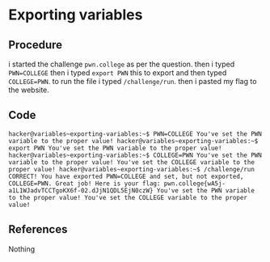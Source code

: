 # Exporting variables

## Procedure
i started the challenge `pwn.college`
as per the question.
then i typed `PWN=COLLEGE`
then i typed `export PWN` this to  export and then typed `COLLEGE=PWN`.
to run the file i typed `/challenge/run`.
then i pasted my flag to the website.

## Code
`hacker@variables~exporting-variables:~$ PWN=COLLEGE
You've set the PWN variable to the proper value!
hacker@variables~exporting-variables:~$ export PWN
You've set the PWN variable to the proper value!
hacker@variables~exporting-variables:~$ COLLEGE=PWN
You've set the PWN variable to the proper value!
You've set the COLLEGE variable to the proper value!
hacker@variables~exporting-variables:~$ /challenge/run
CORRECT!
You have exported PWN=COLLEGE and set, but not exported, COLLEGE=PWN. Great
job! Here is your flag:
pwn.college{wA5j-a1L1WJadvTCCTgoKX6f-02.dJjN1QDL5EjN0czW}
You've set the PWN variable to the proper value!
You've set the COLLEGE variable to the proper value!`

## References
Nothing
